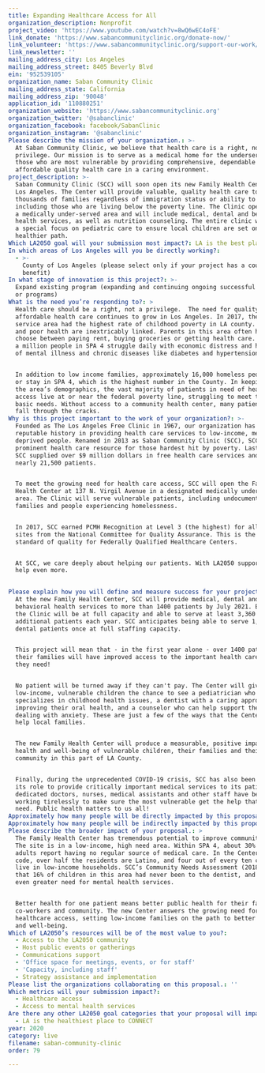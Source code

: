 ```yaml
---
title: Expanding Healthcare Access for All
organization_description: Nonprofit
project_video: 'https://www.youtube.com/watch?v=8wQ6wEC4oFE'
link_donate: 'https://www.sabancommunityclinic.org/donate-now/'
link_volunteer: 'https://www.sabancommunityclinic.org/support-our-work/get-involved/'
link_newsletter: ''
mailing_address_city: Los Angeles
mailing_address_street: 8405 Beverly Blvd
ein: '952539105'
organization_name: Saban Community Clinic
mailing_address_state: California
mailing_address_zip: '90048'
application_id: '110880251'
organization_website: 'https://www.sabancommunityclinic.org'
organization_twitter: '@sabanclinic'
organization_facebook: facebook/SabanClinic
organization_instagram: '@sabanclinic'
Please describe the mission of your organization.: >-
  At Saban Community Clinic, we believe that health care is a right, not a
  privilege. Our mission is to serve as a medical home for the underserved and
  those who are most vulnerable by providing comprehensive, dependable and
  affordable quality health care in a caring environment.
project_description: >-
  Saban Community Clinic (SCC) will soon open its new Family Health Center in
  Los Angeles. The Center will provide valuable, quality health care to
  thousands of families regardless of immigration status or ability to pay,
  including those who are living below the poverty line. The Clinic operates in
  a medically under-served area and will include medical, dental and behavioral
  health services, as well as nutrition counseling. The entire clinic will have
  a special focus on pediatric care to ensure local children are set on a
  healthier path.   
Which LA2050 goal will your submission most impact?: LA is the best place to LIVE
In which areas of Los Angeles will you be directly working?:
  - >-
    County of Los Angeles (please select only if your project has a countywide
    benefit)
In what stage of innovation is this project?: >-
  Expand existing program (expanding and continuing ongoing successful projects
  or programs)
What is the need you’re responding to?: >
  Health care should be a right, not a privilege.  The need for quality,
  affordable health care continues to grow in Los Angeles. In 2017, the SPA 4
  service area had the highest rate of childhood poverty in LA county. Poverty
  and poor health are inextricably linked. Parents in this area often have to
  choose between paying rent, buying groceries or getting health care. Over half
  a million people in SPA 4 struggle daily with economic distress and high rates
  of mental illness and chronic diseases like diabetes and hypertension. 


  In addition to low income families, approximately 16,000 homeless people live
  or stay in SPA 4, which is the highest number in the County. In keeping with
  the area’s demographics, the vast majority of patients in need of health care
  access live at or near the federal poverty line, struggling to meet their
  basic needs. Without access to a community health center, many patients will
  fall through the cracks.
Why is this project important to the work of your organization?: >-
  Founded as The Los Angeles Free Clinic in 1967, our organization has built a
  reputable history in providing health care services to low-income, medically
  deprived people. Renamed in 2013 as Saban Community Clinic (SCC), SCC is now a
  prominent health care resource for those hardest hit by poverty. Last year,
  SCC supplied over $9 million dollars in free health care services and helped
  nearly 21,500 patients. 


  To meet the growing need for health care access, SCC will open the Family
  Health Center at 137 N. Virgil Avenue in a designated medically under-served
  area. The Clinic will serve vulnerable patients, including undocumented
  families and people experiencing homelessness.


  In 2017, SCC earned PCMH Recognition at Level 3 (the highest) for all three
  sites from the National Committee for Quality Assurance. This is the gold
  standard of quality for Federally Qualified Healthcare Centers. 


  At SCC, we care deeply about helping our patients. With LA2050 support, we can
  help even more.

   
Please explain how you will define and measure success for your project.: >-
  At the new Family Health Center, SCC will provide medical, dental and
  behavioral health services to more than 1400 patients by July 2021. By 2024,
  the Clinic will be at full capacity and able to serve at least 3,360
  additional patients each year. SCC anticipates being able to serve 1,300
  dental patients once at full staffing capacity. 


  This project will mean that - in the first year alone - over 1400 patients and
  their families will have improved access to the important health care services
  they need!  


  No patient will be turned away if they can't pay. The Center will give
  low-income, vulnerable children the chance to see a pediatrician who
  specializes in childhood health issues, a dentist with a caring approach to
  improving their oral health, and a counselor who can help support them in
  dealing with anxiety. These are just a few of the ways that the Center can
  help local families.  


  The new Family Health Center will produce a measurable, positive impact on the
  health and well-being of vulnerable children, their families and their
  community in this part of LA County.


  Finally, during the unprecedented COVID-19 crisis, SCC has also been playing
  its role to provide critically important medical services to its patients. The
  dedicated doctors, nurses, medical assistants and other staff have been
  working tirelessly to make sure the most vulnerable get the help that they
  need. Public health matters to us all!
Approximately how many people will be directly impacted by this proposal?: '1400'
Approximately how many people will be indirectly impacted by this proposal?: '14000'
Please describe the broader impact of your proposal.: >
  The Family Health Center has tremendous potential to improve community health.
  The site is in a low-income, high need area. Within SPA 4, about 30% of Latino
  adults report having no regular source of medical care. In the Center's zip
  code, over half the residents are Latino, and four out of every ten children
  live in low-income households. SCC’s Community Needs Assessment (2018) found
  that 16% of children in this area had never been to the dentist, and had an
  even greater need for mental health services. 


  Better health for one patient means better public health for their family,
  co-workers and community. The new Center answers the growing need for
  healthcare access, setting low-income families on the path to better health
  and well-being. 
Which of LA2050’s resources will be of the most value to you?:
  - Access to the LA2050 community
  - Host public events or gatherings
  - Communications support
  - 'Office space for meetings, events, or for staff'
  - 'Capacity, including staff'
  - Strategy assistance and implementation
Please list the organizations collaborating on this proposal.: ''
Which metrics will your submission impact?:
  - Healthcare access
  - Access to mental health services
Are there any other LA2050 goal categories that your proposal will impact?:
  - LA is the healthiest place to CONNECT
year: 2020
category: live
filename: saban-community-clinic
order: 79

---
```

